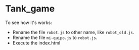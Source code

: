# Tank_game

To see how it's works:
- Rename the file `robot.js` to other name, like `robot_old.js`.
- Rename the file `mi-quipo.js` to `robot.js`. 
- Execute the index.html

